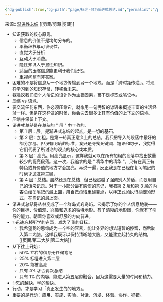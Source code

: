 ```yaml
---
{"dg-publish":true,"dg-path":"page/标注-何为渐进式总结.md","permalink":"/page/标注-何为渐进式总结/"}
---
```



来源:: [渐进性总结](https://www.notion.so/3a8c5d77b5be42c58719d174bfbfa935) [[剪藏/剪藏\|剪藏]]

- 知识获取的核心原则。
	- 信息的价值不是均匀分布的。
	- 平衡细节与可发现性。
	- 直觉大于分析
	- 互动大于消费。
	- 隐性知识大于显性知识。
	- 适当的压缩信息能更利于我们记忆。
	- 重视问题而非答案。
- 困难的不是将信息从一个地方传输到另一个地方。而是「跨时距传递」。将现在学习到的知识存储，转移给未来。
- 我建议我们把个人笔记的设计作为主要因素，而不是标签或笔记本。
- 压缩 vs 语境。
- 要交流任何东西，你必须压缩它，就像用一句明智的谚语来概述丰富的生活经验一样。但是在这样做的时候，你会失去很多让其有价值的上下文的语境。
- 压缩并保留上下文。
- 渐进式总结是在总结的 " 层 " 中工作的。
	- 第 1 层：层。是渐进式总结的起点，是一切的基石。
	- 第 2 层：加粗。是第一轮真正意义上的总结，我只把导入的段落中最好的部分加粗。但没有明确的标准。我只是寻找关键词、短语和句子，我觉得它们代表了所讨论的观点的核心或本质。
	- 第 3 层：高亮。用高亮显示，这样我就可以在所有加粗的段落中找出数量较少的高亮段落。这一次，我追求的是 " 精华中的精华 "，只有在真正有特色或有价值的地方才会加亮。再说一遍，反正我是在已经在复习笔记的时候才加这第三层。
	- 第 4 层：总结。虽然还是在总结，但已经超越了强调别人的话，而是用自己的话来记录。对于一小部分最有感悟的笔记，我把第 2 层和第 3 层的内容总结在笔记的最上面，用自己的话重述要点，以非正式的执行摘要的形式，在笔记的最上面。
- 渐进式总结将丛林变成了一个群岛式的岛屿。它揭示了你的个人信息地貌——你的目标、价值观、兴趣和追求的独特地形。有了清晰的地形图，你就有了引导的能力。朝着你喜欢或舒服的方向前进。
- ✨迅速忘掉所学的东西，成为了我的目标。
	- 我希望我的思维成为一个空的容器，能让外界的想法短暂的停留，然后驶入第二大脑。这样我既可以保持清晰地大脑，又能建立起持久的结构。[[页面/第二大脑\|第二大脑]]
- 从下往上开始：
	- 50% 左右的信息无任何笔记
	- 25% 标粗进入第二层
	- 20% 能被高亮
	- 只有 5% 才会再次总结
	- 只有 1% 的内容，能进入第五层的融合，因为这需要大量的时间和精力。
- ✨忘的越快，学的越快。
- 行动，才是学习「真正发生的的地方」。
- 重要的是行动：应用、实施、实验、对话、沉浸、体验、协作、犯错。
